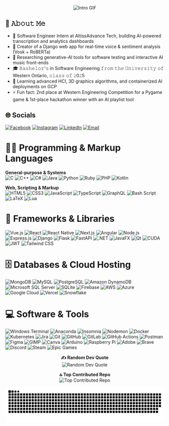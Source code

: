 <p align="center">
  <img src="https://raw.githubusercontent.com/rl4658/rl4658/61fd195b14522613e701c20af71061af6f85beac/intro.gif" alt="Intro GIF" />
</p>

## :book: 𝙰𝚋𝚘𝚞𝚝 𝙼𝚎
- 🚀 Software Engineer Intern at AltissAdvance Tech, building AI-powered transcription and analytics dashboards
- 🎤 Creator of a Django web app for real-time voice & sentiment analysis (Vosk + RoBERTa)
- 🤖 Researching generative-AI tools for software testing and interactive AI music front-ends
- 🎓 𝙱𝚊𝚜𝚑𝚎𝚕𝚘𝚛'𝚜 in Software Engineering 𝚏𝚛𝚘𝚖 𝚝𝚑𝚎 𝚄𝚗𝚒𝚟𝚎𝚛𝚜𝚒𝚝𝚢 𝚘𝚏 Western Ontario, 𝚌𝚕𝚊𝚜𝚜 𝚘𝚏 𝟸0𝟸5
- 🌱 Learning advanced HCI, 3D graphics algorithms, and containerized AI deployments on GCP
- ⚡ Fun fact: 2nd place at Western Engineering Competition for a Pygame game & 1st-place hackathon winner with an AI playlist tool

## 🌐 Socials
[![Facebook](https://img.shields.io/badge/Facebook-%231877F2.svg?logo=Facebook&logoColor=white)](https://www.facebook.com/raymond.li.7739814/) [![Instagram](https://img.shields.io/badge/Instagram-%23E4405F.svg?logo=Instagram&logoColor=white)](https://instagram.com/raymond_liii) [![LinkedIn](https://img.shields.io/badge/LinkedIn-%230077B5.svg?logo=linkedin&logoColor=white)](https://www.linkedin.com/in/ruifeng-raymond-li/) [![Email](https://img.shields.io/badge/Email-D14836?logo=gmail&logoColor=white)](mailto:ruifeng2002@gmail.com)

# 👨‍💻 Programming & Markup Languages
**General-purpose & Systems**  
![C](https://img.shields.io/badge/C-%2300599C.svg?style=for-the-badge&logo=c&logoColor=white) ![C++](https://img.shields.io/badge/C++-%2300599C.svg?style=for-the-badge&logo=c%2B%2B&logoColor=white) ![C#](https://img.shields.io/badge/C%23-%23239120.svg?style=for-the-badge&logo=csharp&logoColor=white) ![Java](https://img.shields.io/badge/Java-%23ED8B00.svg?style=for-the-badge&logo=openjdk&logoColor=white) ![Python](https://img.shields.io/badge/Python-3670A0?style=for-the-badge&logo=python&logoColor=ffdd54) ![Ruby](https://img.shields.io/badge/Ruby-%23CC342D.svg?style=for-the-badge&logo=ruby&logoColor=white) ![PHP](https://img.shields.io/badge/PHP-%23777BB4.svg?style=for-the-badge&logo=php&logoColor=white) ![Kotlin](https://img.shields.io/badge/Kotlin-%237F52FF.svg?style=for-the-badge&logo=kotlin&logoColor=white)

**Web, Scripting & Markup**  
![HTML5](https://img.shields.io/badge/HTML5-%23E34F26.svg?style=for-the-badge&logo=html5&logoColor=white) ![CSS3](https://img.shields.io/badge/CSS3-%231572B6.svg?style=for-the-badge&logo=css3&logoColor=white) ![JavaScript](https://img.shields.io/badge/JavaScript-%23323330.svg?style=for-the-badge&logo=javascript&logoColor=%23F7DF1E) ![TypeScript](https://img.shields.io/badge/TypeScript-%23007ACC.svg?style=for-the-badge&logo=typescript&logoColor=white) ![GraphQL](https://img.shields.io/badge/-GraphQL-E10098?style=for-the-badge&logo=graphql&logoColor=white) ![Bash Script](https://img.shields.io/badge/Bash%20Script-%23121011.svg?style=for-the-badge&logo=gnu-bash&logoColor=white) ![LaTeX](https://img.shields.io/badge/LaTeX-%23008080.svg?style=for-the-badge&logo=latex&logoColor=white) ![Lua](https://img.shields.io/badge/Lua-%232C2D72.svg?style=for-the-badge&logo=lua&logoColor=white)

# 🧰 Frameworks & Libraries
![Vue.js](https://img.shields.io/badge/Vue.js-%2335495e.svg?style=for-the-badge&logo=vue.js&logoColor=%234FC08D) ![React](https://img.shields.io/badge/React-%2320232a.svg?style=for-the-badge&logo=react&logoColor=%2361DAFB) ![React Native](https://img.shields.io/badge/React_Native-%2320232a.svg?style=for-the-badge&logo=react&logoColor=%2361DAFB) ![Next.js](https://img.shields.io/badge/Next-black?style=for-the-badge&logo=next.js&logoColor=white) ![Angular](https://img.shields.io/badge/Angular-%23DD0031.svg?style=for-the-badge&logo=angular&logoColor=white) ![Node.js](https://img.shields.io/badge/Node.js-%236DA55F.svg?style=for-the-badge&logo=node.js&logoColor=white) ![Express.js](https://img.shields.io/badge/Express.js-%23404d59.svg?style=for-the-badge&logo=express&logoColor=%2361DAFB) ![Django](https://img.shields.io/badge/Django-%23092E20.svg?style=for-the-badge&logo=django&logoColor=white) ![Flask](https://img.shields.io/badge/Flask-%23000.svg?style=for-the-badge&logo=flask&logoColor=white) ![FastAPI](https://img.shields.io/badge/FastAPI-%2300556C.svg?style=for-the-badge&logo=fastapi&logoColor=white) ![.NET](https://img.shields.io/badge/.NET-%235C2D91.svg?style=for-the-badge&logo=.net&logoColor=white) ![JavaFX](https://img.shields.io/badge/JavaFX-%23FF0000.svg?style=for-the-badge&logo=javafx&logoColor=white) ![Qt](https://img.shields.io/badge/Qt-%23217346.svg?style=for-the-badge&logo=Qt&logoColor=white) ![CUDA](https://img.shields.io/badge/CUDA-%23000000.svg?style=for-the-badge&logo=NVIDIA&logoColor=green) ![JWT](https://img.shields.io/badge/JWT-%23000000.svg?style=for-the-badge&logo=jwts&logoColor=white) ![Tailwind CSS](https://img.shields.io/badge/Tailwind_CSS-%2338B2AC.svg?style=for-the-badge&logo=tailwind-css&logoColor=white)

# 🗄️ Databases & Cloud Hosting
![MongoDB](https://img.shields.io/badge/MongoDB-%234ea94b.svg?style=for-the-badge&logo=mongodb&logoColor=white) ![MySQL](https://img.shields.io/badge/MySQL-%234479A1.svg?style=for-the-badge&logo=mysql&logoColor=white) ![PostgreSQL](https://img.shields.io/badge/PostgreSQL-%23316192.svg?style=for-the-badge&logo=postgresql&logoColor=white) ![Amazon DynamoDB](https://img.shields.io/badge/Amazon_DynamoDB-%234053D6.svg?style=for-the-badge&logo=amazondynamodb&logoColor=white) ![Microsoft SQL Server](https://img.shields.io/badge/Microsoft_SQL_Server-%23CC2927.svg?style=for-the-badge&logo=microsoft-sql-server&logoColor=white) ![SQLite](https://img.shields.io/badge/SQLite-%2307405e.svg?style=for-the-badge&logo=sqlite&logoColor=white) ![Firebase](https://img.shields.io/badge/Firebase-%23039BE5.svg?style=for-the-badge&logo=firebase&logoColor=white) ![AWS](https://img.shields.io/badge/AWS-%23FF9900.svg?style=for-the-badge&logo=amazon-aws&logoColor=white) ![Azure](https://img.shields.io/badge/Azure-%230072C6.svg?style=for-the-badge&logo=microsoftazure&logoColor=white) ![Google Cloud](https://img.shields.io/badge/Google_Cloud-%234285F4.svg?style=for-the-badge&logo=google-cloud&logoColor=white) ![Vercel](https://img.shields.io/badge/Vercel-%23000000.svg?style=for-the-badge&logo=vercel&logoColor=white) ![Snowflake](https://img.shields.io/badge/Snowflake-%2329B5E8.svg?style=for-the-badge&logo=snowflake&logoColor=white)

# 💻 Software & Tools
![Windows Terminal](https://img.shields.io/badge/Windows_Terminal-%234D4D4D.svg?style=for-the-badge&logo=windows-terminal&logoColor=white) ![Anaconda](https://img.shields.io/badge/Anaconda-%2344A833.svg?style=for-the-badge&logo=anaconda&logoColor=white) ![Insomnia](https://img.shields.io/badge/Insomnia-%235849BE.svg?style=for-the-badge&logo=insomnia&logoColor=white) ![Nodemon](https://img.shields.io/badge/Nodemon-%23323330.svg?style=for-the-badge&logo=nodemon&logoColor=%BBDEAD) ![Docker](https://img.shields.io/badge/Docker-%230db7ed.svg?style=for-the-badge&logo=docker&logoColor=white) ![Kubernetes](https://img.shields.io/badge/Kubernetes-%23326ce5.svg?style=for-the-badge&logo=kubernetes&logoColor=white) ![Jira](https://img.shields.io/badge/Jira-%230A0FFF.svg?style=for-the-badge&logo=jira&logoColor=white) ![Git](https://img.shields.io/badge/Git-%23F05033.svg?style=for-the-badge&logo=git&logoColor=white) ![GitHub](https://img.shields.io/badge/GitHub-%23121011.svg?style=for-the-badge&logo=github&logoColor=white) ![GitLab](https://img.shields.io/badge/GitLab-%23181717.svg?style=for-the-badge&logo=gitlab&logoColor=white) ![GitHub Actions](https://img.shields.io/badge/GitHub_Actions-%232671E5.svg?style=for-the-badge&logo=githubactions&logoColor=white) ![Postman](https://img.shields.io/badge/Postman-%23FF6C37.svg?style=for-the-badge&logo=postman&logoColor=white) ![Figma](https://img.shields.io/badge/Figma-%23F24E1E.svg?style=for-the-badge&logo=figma&logoColor=white) ![GIMP](https://img.shields.io/badge/GIMP-%23657D8B.svg?style=for-the-badge&logo=gimp&logoColor=white) ![Canva](https://img.shields.io/badge/Canva-%2300C4CC.svg?style=for-the-badge&logo=canva&logoColor=white) ![Arduino](https://img.shields.io/badge/Arduino-%2300979D.svg?style=for-the-badge&logo=arduino&logoColor=white) ![Raspberry Pi](https://img.shields.io/badge/Raspberry_Pi-%23C51A4A.svg?style=for-the-badge&logo=raspberry-pi&logoColor=white) ![Adobe](https://img.shields.io/badge/Adobe-%23FF0000.svg?style=for-the-badge&logo=adobe&logoColor=white) ![Brave](https://img.shields.io/badge/Brave-%23FB542B.svg?style=for-the-badge&logo=brave&logoColor=white) ![Discord](https://img.shields.io/badge/Discord-%235865F2.svg?style=for-the-badge&logo=discord&logoColor=white) ![Steam](https://img.shields.io/badge/Steam-%23000000.svg?style=for-the-badge&logo=steam&logoColor=white) ![Epic Games](https://img.shields.io/badge/Epic_Games-%23313131.svg?style=for-the-badge&logo=epicgames&logoColor=white)

<p align="center">
  <strong>✍️ Random Dev Quote</strong><br>
  <img src="https://quotes-github-readme.vercel.app/api?type=horizontal&theme=radical" alt="Random Dev Quote" />
</p>

<p align="center">
  <strong>🔝 Top Contributed Repo</strong><br>
  <img src="https://github-contributor-stats.vercel.app/api?username=rl4658&limit=5&theme=radical&combine_all_yearly_contributions=true" alt="Top Contributed Repo" />
</p>

<p align="center">
  <picture>
    <source media="(prefers-color-scheme: dark)" srcset="https://raw.githubusercontent.com/rl4658/rl4658/output/github-snake-dark.svg" />
    <source media="(prefers-color-scheme: light)" srcset="https://raw.githubusercontent.com/rl4658/rl4658/output/github-snake.svg" />
    <img alt="github-snake" src="https://raw.githubusercontent.com/rl4658/rl4658/output/github-snake.svg" />
  </picture>
</p>
